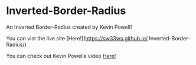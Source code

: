 # Inverted-Border-Radius

An Inverted Border-Radius created by Kevin Powell! 

You can vist the live site [Here!](https://sw33ws.github.io/ Inverted-Border-Radius/)

You can check out Kevin Powells video [Here!](https://www.youtube.com/watch?v=khjVPkO35F0&ab_channel=KevinPowell)